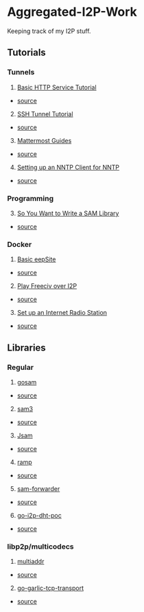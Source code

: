 Aggregated-I2P-Work
===================

Keeping track of my I2P stuff.

Tutorials
---------

### Tunnels

 1. [Basic HTTP Service Tutorial](https://eyedeekay.github.io/basic-http-tunnel)
  * [source](https://github.com/eyedeekay/basic-http-tunnel)
 2. [SSH Tunnel Tutorial](https://eyedeekay.github.io/i2p-ssh-config)
  * [source](https://github.com/eyedeekay/i2p-ssh-config)
 3. [Mattermost Guides](https://eyedeekay.github.io/i2p-mattermost-destkop)
  * [source](https://github.com/eyedeekay/i2p-mattermost-desktop)
 4. [Setting up an NNTP Client for NNTP](https://eyedeekay.github.io/i2p-nntp-client)
  * [source](https://github.com/eyedeekay/i2p-nntp-client)

### Programming

 3. [So You Want to Write a SAM Library](https://eyedeekay.github.io/So-You-Want-To-Write-A-SAM-Library)
  * [source](https://github.com/eyedeekay/So-You-Want-To-Write-A-SAM-Library)

### Docker

 1. [Basic eepSite](https://j-tt.github.io/r-i2p-wiki/articles/i2p-docker-services/BasicStaticeepSite.html)
  * [source](https://github.com/eyedeekay/basic-eepsite)
 2. [Play Freeciv over I2P](https://j-tt.github.io/r-i2p-wiki/articles/i2p-docker-services/FreecivServerClient.html)
  * [source](https://github.com/eyedeekay/freeciv-tunnels)
 3. [Set up an Internet Radio Station](https://j-tt.github.io/r-i2p-wiki/articles/i2p-docker-services/GithubPagesMirror.html)
  * [source](https://github.com/eyedeekay/pirateradio)

Libraries
---------

### Regular

 1. [gosam](https://godoc.org/github.com/eyedeekay/gosam)
  * [source](https://github.com/eyedeekay/gosam)
 2. [sam3](https://godoc.org/github.com/eyedeekay/sam3)
  * [source](https://github.com/eyedeekay/sam3)
 3. [Jsam](https://godoc.org/github.com/eyedeekay/Jsam)
  * [source](https://github.com/eyedeekay/Jsam)
 4. [ramp](https://godoc.org/github.com/eyedeekay/ramp)
  * [source](https://github.com/eyedeekay/ramp)
 5. [sam-forwarder](https://godoc.org/github.com/eyedeekay/sam-forwarder)
  * [source](https://github.com/eyedeekay/sam-forwarder)
 6. [go-i2p-dht-poc](https://godoc.org/github.com/RTradeLtd/tor-dht-poc/go-i2p-dht-poc)
  * [source](https://github.com/RTradeLtd/tor-dht-poc)

### libp2p/multicodecs

 1. [multiaddr](https://godoc.org/github.com/RTradeLtd/multiaddr)
  * [source](https://github.com/RTradeLtd/multiaddr)
 2. [go-garlic-tcp-transport](https://godoc.org/github.com/RTradeLtd/go-garlic-tcp-transport)
  * [source](https://github.com/RTradeLtd/go-garlic-tcp-transport)

